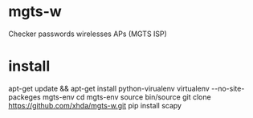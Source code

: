 # mgts-w
Checker passwords wirelesses APs (MGTS ISP)
# install
apt-get update && apt-get install python-virualenv 
virtualenv --no-site-packeges mgts-env
cd mgts-env
source bin/source
git clone https://github.com/xhda/mgts-w.git
pip install scapy
